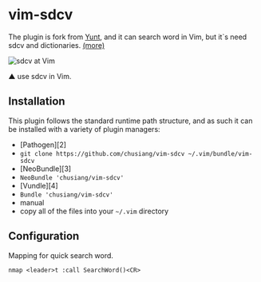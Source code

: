 # vim-sdcv

The plugin is fork from [Yunt](http://my.opera.com/yunt/blog/show.dml/304842), and it can search word in Vim, but it`s need sdcv and dictionaries. [(more)](http://note.drx.tw/2013/10/working-on-gnu-linux-16-vim-sdcv.html)

![sdcv at Vim](https://lh5.googleusercontent.com/-k6eRB1pQTd0/UkyAE9o5hVI/AAAAAAAAV1o/4R8nOtWba1k/s640/2013-10-03-sdcv-vim.png)

▲ use sdcv in Vim.

## Installation

This plugin follows the standard runtime path structure, and as such it can be installed with a variety of plugin managers:

*  [Pathogen][2]
  *  `git clone https://github.com/chusiang/vim-sdcv ~/.vim/bundle/vim-sdcv`
*  [NeoBundle][3]
  *  `NeoBundle 'chusiang/vim-sdcv'`
*  [Vundle][4]
  *  `Bundle 'chusiang/vim-sdcv'`
*  manual
  *  copy all of the files into your `~/.vim` directory

## Configuration

Mapping for quick search word.

	nmap <leader>t :call SearchWord()<CR>
